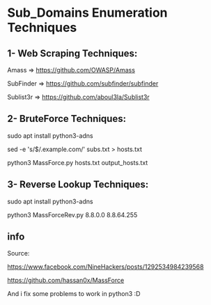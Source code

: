 # Sub_Domains Enumeration Techniques

## 1- Web Scraping Techniques:

Amass     => https://github.com/OWASP/Amass

SubFinder => https://github.com/subfinder/subfinder

Sublist3r => https://github.com/aboul3la/Sublist3r

## 2- BruteForce Techniques:

sudo apt install python3-adns

sed -e 's/$/.example.com/' subs.txt > hosts.txt

python3 MassForce.py hosts.txt output_hosts.txt

## 3- Reverse Lookup Techniques:

sudo apt install python3-adns

python3 MassForceRev.py 8.8.0.0 8.8.64.255

## info

Source:

https://www.facebook.com/NineHackers/posts/1292534984239568

https://github.com/hassan0x/MassForce

And i fix some problems to work in python3 :D
